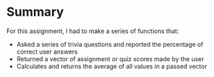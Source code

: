 # Summary

For this assignment, I had to make a series of functions that:
- Asked a series of trivia questions and reported the percentage of correct user answers
- Returned a vector of assignment or quiz scores made by the user
- Calculates and returns the average of all values in a passed vector
